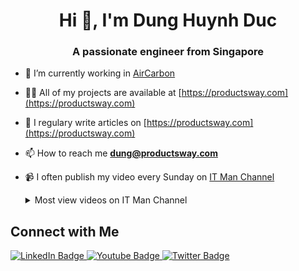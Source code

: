 <h1 align="center">Hi 👋, I'm Dung Huynh Duc</h1>
<h3 align="center">A passionate engineer from Singapore</h3>

- 🔭 I’m currently working in [AirCarbon](https://aircarbon.co)

- 👨‍💻 All of my projects are available at [https://productsway.com](https://productsway.com)

- 📝 I regulary write articles on [https://productsway.com](https://productsway.com)

- 📫 How to reach me **dung@productsway.com**

- 📹 I often publish my video every Sunday on [IT Man Channel](https://www.youtube.com/c/ITManVietnam)

  <details>
  <summary>Most view videos on IT Man Channel</summary>

  IT Man - Tech #9 - Blockchain - DApp 101 - How to get started [Vietnamese]
  Published at 2021-08-15T08:13:08Z

  [![IT Man - Tech #9 - Blockchain - DApp 101 - How to get started [Vietnamese]](https://i.ytimg.com/vi/LXRgV99S0Zk/mqdefault.jpg)](https://www.youtube.com/watch?v=LXRgV99S0Zk)


  IT Man - Tech #9 - Blockchain - DApp 101 - Know your tools [Vietnamese]
  Published at 2021-08-22T04:03:49Z

  [![IT Man - Tech #9 - Blockchain - DApp 101 - Know your tools [Vietnamese]](https://i.ytimg.com/vi/yagC-TUMNwo/mqdefault.jpg)](https://www.youtube.com/watch?v=yagC-TUMNwo)

  IT Man - Talk #8 - Architecture for React applications 2021 [Vietnamese]
  Published at 2021-08-08T05:27:07Z

  [![IT Man - Talk #8 - Architecture for React applications 2021 [Vietnamese]](https://i.ytimg.com/vi/WMAo49ucGvA/mqdefault.jpg)](https://www.youtube.com/watch?v=WMAo49ucGvA)

  IT Man - Tech #9 - Blockchain - DApp 101 - ICO Smart Contract [Vietnamese]
  Published at 2021-09-05T01:43:04Z

  [![IT Man - Tech #9 - Blockchain - DApp 101 - ICO Smart Contract [Vietnamese]](https://i.ytimg.com/vi/9fmViThaMGk/mqdefault.jpg)](https://www.youtube.com/watch?v=9fmViThaMGk)


  IT Man - Tech #9 - Blockchain - DApp 101 - Create your own NFT token [Vietnamese]
  Published at 2021-09-12T08:27:26Z

  [![IT Man - Tech #9 - Blockchain - DApp 101 - Create your own NFT token [Vietnamese]](https://i.ytimg.com/vi/_veIZBaHkSk/mqdefault.jpg)](https://www.youtube.com/watch?v=_veIZBaHkSk)


  IT Man - Tech #18 - Master React 18 in 10 minutes [Vietnamese]
  Published at 2022-04-17T03:50:12Z

  [![IT Man - Tech #18 - Master React 18 in 10 minutes [Vietnamese]](https://i.ytimg.com/vi/enYXn3AYhYQ/mqdefault.jpg)](https://www.youtube.com/watch?v=enYXn3AYhYQ)

  IT Man - Tech #5 - NextJS Mini Course - Part 1 [Vietnamese]
  Published at 2021-04-25T07:42:50Z

  [![IT Man - Tech #5 - NextJS Mini Course - Part 1 [Vietnamese]](https://i.ytimg.com/vi/CwjySicuyGQ/mqdefault.jpg)](https://www.youtube.com/watch?v=CwjySicuyGQ)


  IT Man - Talk #3 - How to prepare for ReactJS Interview [Vietnamese]
  Published at 2021-03-28T06:59:27Z

  [![IT Man - Talk #3 - How to prepare for ReactJS Interview [Vietnamese]](https://i.ytimg.com/vi/-_PB0cjEIxg/mqdefault.jpg)](https://www.youtube.com/watch?v=-_PB0cjEIxg)

  </details>
  

## Connect with Me

<div id="badges">
  <a href="https://www.linkedin.com/in/dunghd">
    <img src="https://img.shields.io/badge/LinkedIn-blue?style=for-the-badge&logo=linkedin&logoColor=white" alt="LinkedIn Badge"/>
  </a>
  <a href="https://www.youtube.com/c/ITManVietnam">
    <img src="https://img.shields.io/badge/YouTube-red?style=for-the-badge&logo=youtube&logoColor=white" alt="Youtube Badge"/>
  </a>
  <a href="https://www.twitter.com/jellydn">
    <img src="https://img.shields.io/badge/Twitter-blue?style=for-the-badge&logo=twitter&logoColor=white" alt="Twitter Badge"/>
  </a>
</div>
